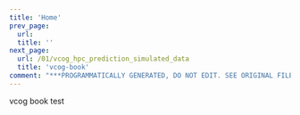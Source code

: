 ```yaml
---
title: 'Home'
prev_page:
  url: 
  title: ''
next_page:
  url: /01/vcog_hpc_prediction_simulated_data
  title: 'vcog-book'
comment: "***PROGRAMMATICALLY GENERATED, DO NOT EDIT. SEE ORIGINAL FILES IN /content***"
---
```

vcog book test
